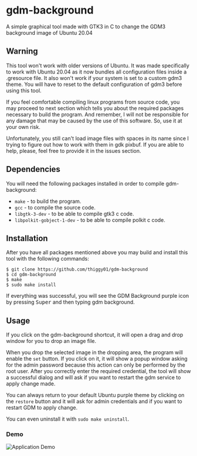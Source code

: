 # gdm-background
A simple graphical tool made with GTK3 in C to change the GDM3 background image of Ubuntu 20.04

## Warning
This tool won't work with older versions of Ubuntu. It was made specifically to work with Ubuntu
20.04 as it now bundles all configuration files inside a .gresource file. It also won't work if
your system is set to a custom gdm3 theme. You will have to reset to the default configuration of
gdm3 before using this tool.

If you feel comfortable compiling linux programs from source code, you may proceed to next
section which tells you about the required packages necessary to build the program. And remember,
I will not be responsible for any damage that may be caused by the use of this software. So, use
it at your own risk.

Unfortunately, you still can't load image files with spaces in its name since I trying to figure out how to work with them in gdk pixbuf. If you are able to help, please, feel free to provide it in the issues section.

## Dependencies
You will need the following packages installed in order to compile gdm-background:

* `make` - to build the program.
* `gcc` - to compile the source code.
* `libgtk-3-dev` - to be able to compile gtk3 c code.
* `libpolkit-gobject-1-dev` - to be able to compile polkit c code.

## Installation

After you have all packages mentioned above you may build and install this tool with the following
commands:
```
$ git clone https://github.com/thiggy01/gdm-background
$ cd gdm-background
$ make
$ sudo make install
```
If everything was successful, you will see the GDM Background purple icon by pressing <kbd>Super</kbd>
and then typing gdm background.

## Usage
If you click on the gdm-background shortcut, it will open a drag and drop window for you to drop an
image file.

When you drop the selected image in the dropping area, the program will enable the `set` button.
If you click on it, it will show a popup window asking for the admin password because this action can
only be performed by the root user. After you correctly enter the required credential, the tool
will show a successful dialog and will ask if you want to restart the gdm service to apply change made.

You can always return to your default Ubuntu purple theme by clicking on the `restore` button and
it will ask for admin credentials and if you want to restart GDM to apply change.

You can even uninstall it with `sudo make uninstall`.

### Demo
![Application Demo](https://i.imgur.com/3L0Jmff.gif)
